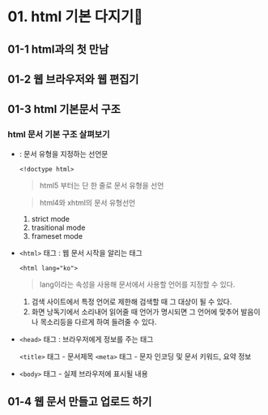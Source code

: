 # 01. html 기본 다지기

## 01-1 html과의 첫 만남
## 01-2 웹 브라우저와 웹 편집기
## 01-3 html 기본문서 구조

### html 문서 기본 구조 살펴보기

*  <!doctype> : 문서 유형을 지정하는 선언문

    `<!doctype html>`
    > html5 부터는 단 한 줄로 문서 유형을 선언

    > html4와 xhtml의 문서 유형선언
    1. strict mode
    1. trasitional mode
    1. frameset mode

* `<html>` 태그 : 웹 문서 시작을 알리는 태그

    `<html lang="ko">`
    > lang이라는 속성을 사용해 문서에서 사용할 언어를 지정할 수 있다.
    1. 검색 사이트에서 특정 언어로 제한해 검색할 때 그 대상이 될 수 있다.
    1. 화면 낭독기에서 소리내어 읽어줄 때 언어가 명시되면 그 언어에 맞추어 발음이나 목소리등을 다르게 하여 들려줄 수 있다.

* `<head>` 태그 : 브라우저에게 정보를 주는 태그

    `<title>` 태그 - 문서제목
    `<meta>` 태그 - 문자 인코딩 및 문서 키워드, 요약 정보

* `<body>` 태그 - 실제 브라우저에 표시될 내용

## 01-4 웹 문서 만들고 업로드 하기

